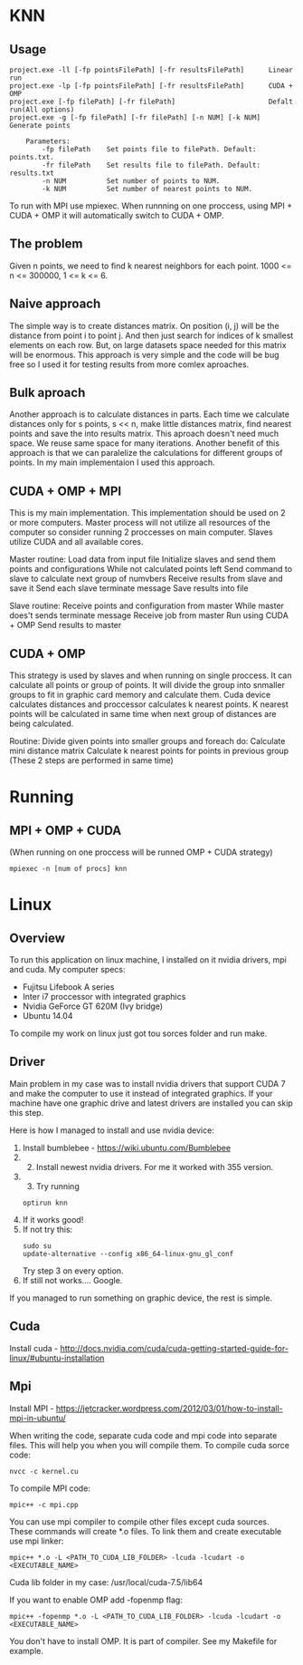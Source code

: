 # KNN

## Usage

``` 
project.exe -ll [-fp pointsFilePath] [-fr resultsFilePath]      Linear run
project.exe -lp [-fp pointsFilePath] [-fr resultsFilePath]      CUDA + OMP
project.exe [-fp filePath] [-fr filePath]                       Defalt run(All options)
project.exe -g [-fp filePath] [-fr filePath] [-n NUM] [-k NUM]  Generate points

    Parameters:
        -fp filePath    Set points file to filePath. Default: points.txt.
        -fr filePath    Set results file to filePath. Default: results.txt
        -n NUM          Set number of points to NUM.
        -k NUM          Set number of nearest points to NUM.
```
To run with MPI use mpiexec. When runnning on one proccess, using MPI + CUDA + OMP it will automatically switch to CUDA + OMP.

##  The problem
Given n points, we need to find k nearest neighbors for each point. 1000 <= n <= 300000, 1 <= k <= 6.

## Naive approach
The simple way is to create distances matrix. On position (i, j) will be the distance from point i to point j. And then just search for indices of k smallest elements on each row. But, on large datasets space needed for this matrix will be enormous. This approach is very simple and the code will be bug free so I used it for testing results from more comlex aproaches.

## Bulk aproach
Another approach is to calculate distances in parts. Each time we calculate distances only for s points, s << n, make little distances matrix, find nearest points and save the into results matrix. This aproach doesn't need much space. We reuse same space for many iterations. Another benefit of this approach is that we can paralelize the calculations for different groups of points.
In my main implementaion I used this approach.

## CUDA + OMP + MPI
This is my main implementation. This implementation should be used on 2 or more computers. Master process will not utilize all resources of the computer so consider running 2 proccesses on main computer. Slaves utilize CUDA and all available cores.

Master routine:
	Load data from input file
	Initialize slaves and send them points and configurations
	While not calculated points left
		Send command to slave to calculate next group of numvbers
		Receive results from slave and save it
	Send each slave terminate message
	Save results into file

Slave routine:
	Receive points and configuration from master
	While master does't sends terminate message 
		Receive job from master
		Run using CUDA + OMP
		Send results to master


## CUDA + OMP
This strategy is used by slaves and when running on single proccess. It can calculate all points or group of points. It will divide the group into snmaller groups to fit in graphic card memory and calculate them. Cuda device calculates distances and proccessor calculates k nearest points. K nearest points will be calculated in same time when next group of distances are being calculated.

Routine:
	Divide given points into smaller groups and foreach do:
		Calculate mini distance matrix
		Calculate k nearest points for points in previous group
		(These 2 steps are performed in same time)


# Running
## MPI + OMP + CUDA
(When running on one proccess will be runned OMP + CUDA strategy)
```
mpiexec -n [num of procs] knn
```

# Linux
## Overview
To run this application on linux machine, I installed on it nvidia drivers, mpi and cuda.
My computer specs:
 - Fujitsu Lifebook A series
 - Inter i7 proccessor with integrated graphics
 - Nvidia GeForce GT 620M (Ivy bridge)
 - Ubuntu 14.04

To compile my work on linux just got tou sorces folder and run make.

## Driver
Main problem in my case was to install nvidia drivers that support CUDA 7 and make the computer to use it instead of integrated graphics. If your machine have one graphic drive and latest drivers are installed you can skip this step.

Here is how I managed to install and use nvidia device:
1. Install bumblebee - https://wiki.ubuntu.com/Bumblebee
2. 2. Install newest nvidia drivers. For me it worked with 355 version.
3. 3. Try running 
	```
	optirun knn
	```
4. If it works good!
5. If not try this:
	```
	sudo su
	update-alternative --config x86_64-linux-gnu_gl_conf
	```
	Try step 3 on every option.
6. If still not works.... Google.

If you managed to run something on graphic device, the rest is simple.

## Cuda
Install cuda - http://docs.nvidia.com/cuda/cuda-getting-started-guide-for-linux/#ubuntu-installation

## Mpi
Install MPI - https://jetcracker.wordpress.com/2012/03/01/how-to-install-mpi-in-ubuntu/

When writing the code, separate cuda code and mpi code into separate files. This will help you when you will compile them.
To compile cuda sorce code:
```
nvcc -c kernel.cu
```

To compile MPI code:
```
mpic++ -c mpi.cpp
```

You can use mpi compiler to compile other files except cuda sources.
These commands will create *.o files. To link them and create executable use mpi linker:
```
mpic++ *.o -L <PATH_TO_CUDA_LIB_FOLDER> -lcuda -lcudart -o <EXECUTABLE_NAME>
```

Cuda lib folder in my case: /usr/local/cuda-7.5/lib64

If you want to enable OMP add -fopenmp flag:
```
mpic++ -fopenmp *.o -L <PATH_TO_CUDA_LIB_FOLDER> -lcuda -lcudart -o <EXECUTABLE_NAME>
```

You don't have to install OMP. It is part of compiler.
See my Makefile for example.
